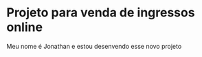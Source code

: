 # Projeto para venda de ingressos online

Meu nome é Jonathan e estou desenvendo esse novo projeto


